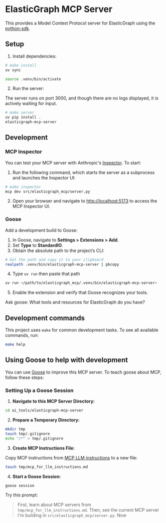 # ElasticGraph MCP Server

This provides a Model Context Protocol server for ElasticGraph using the [python-sdk](https://github.com/modelcontextprotocol/python-sdk).

## Setup

1. Install dependencies:

```bash
# make install
uv sync

source .venv/bin/activate
```

2. Run the server:

The server runs on port 3000, and though there are no logs displayed, it is actively waiting for input.

```bash
# make server
uv pip install .
elasticgraph-mcp-server
```

## Development

### MCP Inspector

You can test your MCP server with Anthropic's [Inspector](https://modelcontextprotocol.io/docs/tools/inspector). To start:

1. Run the following command, which starts the server as a subprocess and launches the Inspector UI:

```bash
# make inspector
mcp dev src/elasticgraph_mcp/server.py
```

2. Open your browser and navigate to [http://localhost:5173](http://localhost:5173) to access the MCP Inspector UI.

### Goose

Add a development build to Goose:

1. In Goose, navigate to **Settings > Extensions > Add**.
2. Set **Type** to **StandardIO**.
3. Obtain the absolute path to the project’s CLI:

```bash
# Get the path and copy it to your clipboard
realpath .venv/bin/elasticgraph-mcp-server | pbcopy
```

4. Type `uv run` then paste that path

```bash
uv run </path/to/elasticgraph_mcp/.venv/bin/elasticgraph-mcp-server>
```

5. Enable the extension and verify that Goose recognizes your tools.

Ask goose: What tools and resources for ElasticGraph do you have?


## Development commands

This project uses `make` for common development tasks. To see all available commands, run:

```bash
make help
```

## Using Goose to help with development

You can use [Goose](https://block.github.io/goose/) to improve this MCP server. To teach goose about MCP, follow these steps:

### Setting Up a Goose Session

1. **Navigate to this MCP Server Directory:**

```bash
cd ai_tools/elasticgraph-mcp-server
```

2. **Prepare a Temporary Directory:**

```bash
mkdir tmp
touch tmp/.gitignore
echo "/*" > tmp/.gitignore
```

3. **Create MCP Instructions File:**

Copy MCP instructions from [MCP LLM instructions](https://modelcontextprotocol.io/llms-full.txt) to a new file:

```bash
touch tmp/mcp_for_llm_instructions.md
```

4. **Start a Goose Session:**

```bash
goose session
```

Try this prompt:
> First, learn about MCP servers from `tmp/mcp_for_llm_instructions.md`. Then, see the current MCP server I'm building in `src/elasticgraph_mcp/server.py`. Now <specify your changes>
